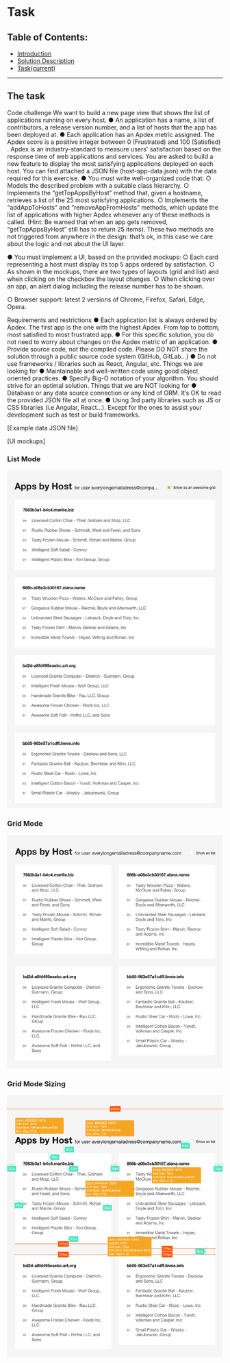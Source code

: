 # Task

## Table of Contents:

- [Introduction](./01-introduction.md)
- [Solution Description](./02-solution-description.md)
- [Task(current)](./03-task.md)

---

## The task

Code challenge We want to build a new page view that
shows the list of applications running on every host. ● An application has a
name, a list of contributors, a release version number, and a list of hosts that
the app has been deployed at. ● Each application has an Apdex metric assigned.
The Apdex score is a positive integer between 0 (Frustrated) and 100 (Satisfied)
. Apdex is an industry-standard to measure users' satisfaction based on the
response time of web applications and services. You are asked to build a new
feature to display the most satisfying applications deployed on each host. You
can find attached a JSON file (host-app-data.json) with the data required for
this exercise. ● You must write well-organized code that:
○ Models the described problem with a suitable class hierarchy. ○ Implements the
“getTopAppsByHost” method that, given a hostname, retrieves a list of the 25
most satisfying applications. ○ Implements the “addAppToHosts” and
“removeAppFromHosts” methods, which update the list of applications with higher
Apdex whenever any of these methods is called. (Hint: Be warned that when an app
gets removed, “getTopAppsByHost” still has to return 25 items). These two
methods are not triggered from anywhere in the design: that’s ok, in this case
we care about the logic and not about the UI layer.

● You must implement a UI, based on the provided mockups:
○ Each card representing a host must display its top 5 apps ordered by
satisfaction. ○ As shown in the mockups, there are two types of layouts (grid
and list) and when clicking on the checkbox the layout changes. ○ When clicking
over an app, an alert dialog including the release number has to be shown.

○ Browser support: latest 2 versions of Chrome, Firefox, Safari, Edge, Opera.

Requirements and restrictions ● Each application list is always ordered by
Apdex. The first app is the one with the highest Apdex. From top to bottom, most
satisfied to most frustrated app. ● For this specific solution, you do not need
to worry about changes on the Apdex metric of an application. ● Provide source
code, not the compiled code. Please DO NOT share the solution through a public
source code system (GitHub, GitLab...)
● Do not use frameworks / libraries such as React, Angular, etc. Things we are
looking for ● Maintainable and well-written code using good object oriented
practices. ● Specify Big-O notation of your algorithm. You should strive for an
optimal solution. Things that we are NOT looking for ● Database or any data
source connection or any kind of ORM. It’s OK to read the provided JSON file all
at once. ● Using 3rd party libraries such as JS or CSS libraries (i.e Angular,
React...). Except for the ones to assist your development such as test or build
frameworks.

[Example data JSON file]

[UI mockups]

### List Mode

![List Mode](assets/list-mode.jpg)

### Grid Mode

![Grid Mode](assets/grid-mode.jpg)

### Grid Mode Sizing

![Grid Mode](assets/grid-mode-sizing.jpg)
